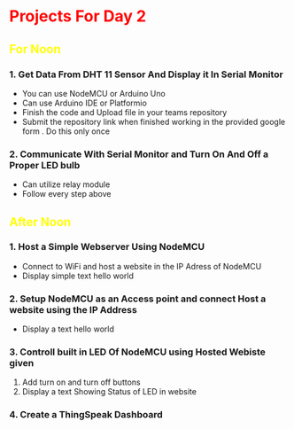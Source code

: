 <h1 style = "color : red">Projects For Day 2</h1>
<h2 style = "color : yellow">For Noon</h2>

### 1. Get Data From DHT 11 Sensor And Display it In Serial Monitor

- You can use NodeMCU or Arduino Uno 
- Can use Arduino IDE or Platformio
- Finish the code and Upload file in your teams repository 
- Submit the repository link when finished working in the provided google form . Do this only once
### 2. Communicate With Serial Monitor and Turn On And Off a Proper LED bulb

- Can utilize relay module
- Follow every step above

<h2 style = "color : yellow">After Noon</h2>

### 1. Host a Simple Webserver Using NodeMCU

- Connect to WiFi and host a website in the IP Adress of NodeMCU 
- Display simple text hello world
### 2. Setup NodeMCU as an Access point and connect Host a website using the IP Address

- Display a text hello world
### 3. Controll built in LED Of NodeMCU using Hosted Webiste given 

1. Add turn on and turn off buttons
2. Display a text Showing Status of LED in website

### 4. Create a ThingSpeak Dashboard
